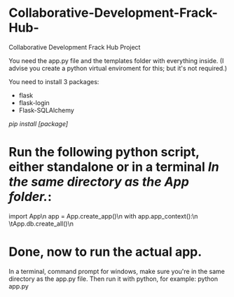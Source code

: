 # Collaborative-Development-Frack-Hub-
Collaborative Development Frack Hub Project


You need the app.py file and the templates folder with everything inside.
(I advise you create a python virtual enviroment for this; but it's not required.)

You need to install 3 packages:
- flask
- flask-login
- Flask-SQLAlchemy

*pip install [package]*

# Run the following python script, either standalone or in a terminal *In the same directory as the App folder.*:

import App\n
app = App.create_app()\n
with app.app_context():\n
\tApp.db.create_all()\n

# Done, now to run the actual app.
In a terminal, command prompt for windows, make sure you're in the same directory as the app.py file.
Then run it with python, for example:
  python app.py
